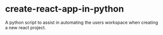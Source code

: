 # create-react-app-in-python
A python script to assist in automating the users workspace when creating a new react project.
